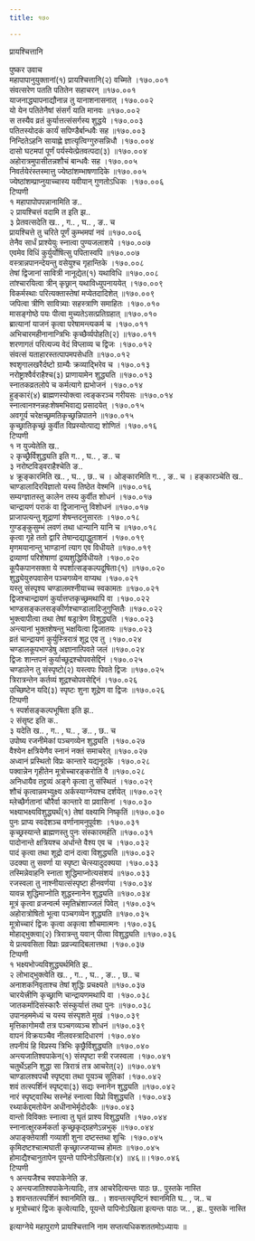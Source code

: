 ```yaml
---
title: १७०

---
```

प्रायश्चित्तानि  
  
पुष्कर उवाच  
महापापानुयुक्तानां(१) प्रायश्चित्तानि(२) वच्मिते ।१७०.००१  
संवत्सरेण पतति पतितेन सहाचरन् ॥१७०.००१  
याजनाद्ध्यापनाद्यौनान्न तु यानाशनासनात् ।१७०.००२  
यो येन पतितेनैषां संसर्गं याति मानवः ॥१७०.००२  
स तस्यैव व्रतं कुर्यात्तत्संसर्गस्य शुद्धये ।१७०.००३  
पतितस्योदकं कार्यं सपिण्डैर्बान्धवैः सह ॥१७०.००३  
निन्दितेऽहनि सायाह्णे ज्ञात्यृत्विग्गुरुसन्निधौ ।१७०.००४  
दासो घटमपां पूर्णं पर्यस्येत्प्रेतवत्पदा(३) ॥१७०.००४  
अहोरात्रमुपासीतन्नशौचं बान्धवैः सह ।१७०.००५  
निवर्तयेरंस्तस्मात्तु ज्येष्ठांशम्भाषणादिके ॥१७०.००५  
ज्येष्ठांशम्प्राप्नुयाच्चास्य यवीयान् गुणतोऽधिकः ।१७०.००६  
टिप्पणी  
१ महापापोपपन्नानामिति ङ..  
२ प्रायश्चित्तं वदामि त इति झ..  
३ प्रेतवत्सदेति ख.. , ग.. , घ.. , ङ.. च  
प्रायश्चित्ते तु चरिते पूर्णं कुम्भमपां नवं ॥१७०.००६  
तेनैव सार्धं प्राश्येयुः स्नात्वा पुण्यजलाशये ।१७०.००७  
एवमेव विधिं कुर्युर्योषित्सु पपितास्वपि ॥१७०.००७  
वस्त्रान्नपानन्देयन्तु वसेयुश्च गृहान्तिके ।१७०.००८  
तेषां द्विजानां सावित्री नानूद्येत(१) यथाविधि ॥१७०.००८  
तांश्चारयित्वा त्रीन् कृछ्रान् यथाविध्युपनाययेत् ।१७०.००९  
विकर्मस्थाः परित्यक्तास्तेषां मप्येतदादिशेत् ॥१७०.००९  
जपित्वा त्रीणि सावित्र्याः सहस्त्राणि समाहितः ।१७०.०१०  
मासङ्गोष्ठे पयः पीत्वा मुच्यतेऽसत्प्रतिग्रहात् ॥१७०.०१०  
ब्रात्यानां याजनं कृत्वा परेषामन्त्यकर्म च ।१७०.०११  
अभिचारमहीनानान्त्रिभिः कृच्छैर्व्यपोहति(२) ॥१७०.०११  
शरणागतं परित्यज्य वेदं विप्लाव्य च द्विजः ।१७०.०१२  
संवत्सं यताहारस्तत्पापमपसेधति ॥१७०.०१२  
श्वशृगालखरैर्दष्टो ग्राम्यैः क्रव्याद्भिरेव च ।१७०.०१३  
नरोष्ट्राश्वैर्वराहैश्च(३) प्राणायामेन शुद्ध्यति ॥१७०.०१३  
स्नातकव्रतलोपे च कर्मत्यागे ह्यभोजनं ।१७०.०१४  
हुङ्कारं(४) ब्राह्मणस्योक्त्वा त्वङ्करञ्च गरीयसः ॥१७०.०१४  
स्नात्वानश्नन्नहःशेषमभिवाद्य प्रसादयेत् ।१७०.०१५  
अवगूर्य चरेक्षच्छ्रमतिकृच्छ्रन्निपातने ॥१७०.०१५  
कृच्छ्रातिकृच्छ्रं कुर्वीत विप्रस्योत्पाद्य शोणितं ।१७०.०१६  
टिप्पणी  
१ न युज्येतेति ख..  
२ कृच्छ्रैर्विशुद्ध्यति इति ग.. , घ.. , ङ.. च  
३ नरोष्टविड्वराहैश्चेति ङ..  
४ क्रूङ्कारमिति ख.. , घ.. , छ.. च । ओङ्कारमिति ग.. , ङ.. च । हङ्कारञ्चेति ख..  
चाण्डालादिरविज्ञातो यस्य तिष्ठेत वेश्मनि ॥१७०.०१६  
सम्यग्ज्ञातस्तु कालेन तस्य कुर्वीत शोधनं ।१७०.०१७  
चान्द्रायणं पराकं वा द्विजानान्तु विशोधनं ॥१७०.०१७  
प्राजापत्यन्तु शूद्राणां शेषन्तदनुसारतः ।१७०.०१८  
गुण्डङ्कुसुम्भं लवणं तथा धान्यानि यानि च ॥१७०.०१८  
कृत्वा गृहे ततो द्वारि तेषान्दद्याद्धुताशनं ।१७०.०१९  
मृणमयानान्तु भाण्डानां त्याग एव विधीयते ॥१७०.०१९  
द्रव्याणां परिशेषाणां द्रव्यशुद्धिर्विधीयते ।१७०.०२०  
कूपैकपानसक्ता ये स्पर्शात्सङ्कल्पदूषिताः(१) ॥१७०.०२०  
शुद्ध्येयुरुपवासेन पञ्चगव्येन वाप्यथ ।१७०.०२१  
यस्तु संस्पृश्य चण्डालमश्नीयाच्च स्वकामतः ॥१७०.०२१  
द्विजश्चान्द्रायणं कुर्यात्तप्तकृच्छ्रमथापि वा ।१७०.०२२  
भाण्डसङ्कलसङ्कीर्णश्चाण्डालादिजुगुप्सितैः ॥१७०.०२२  
भुक्त्वापीत्वा तथा तेषां षड्रात्रेण विशुद्ध्यति ।१७०.०२३  
अन्त्यानां भुक्तशेषन्तु भक्षयित्वा द्विजातयः ॥१७०.०२३  
व्रतं चान्द्रायणं कुर्युस्त्रिरात्रं शूद्र एव तु ।१७०.०२४  
चण्डालकूपभाण्डेषु अज्ञानात्पिवते जलं ॥१७०.०२४  
द्विजः शान्तपनं कुर्याच्छूद्रश्चोपवसेद्दिनं ।१७०.०२५  
चण्डालेन तु संस्पृष्टो(२) यस्त्वपः पिवते द्विजः ॥१७०.०२५  
त्रिरात्रन्तेन कर्तव्यं शूद्रश्चोपवसेद्दिनं ।१७०.०२६  
उच्छिष्टेन यदि(३) स्पृष्टः शुना शूद्रेण वा द्विजः ॥१७०.०२६  
टिप्पणी  
१ स्पर्शसङ्कल्पभूषिता इति झ..  
२ संसृष्ट इति क..  
३ यदेति ख.. , ग.. , घ.. , ङ.. , छ.. च  
उपोष्य रजनीमेकां पञ्चगव्येन शुद्ध्यति ।१७०.०२७  
वैश्येन क्षत्रियेणैव स्नानं नक्तं समाचरेत् ॥१७०.०२७  
अध्वानं प्रस्थितो विप्रः कान्तारे यद्यनूदके ।१७०.०२८  
पक्वान्नेन गृहीतेन मूत्रोच्चारङ्करोति वै ॥१७०.०२८  
अनिधायैव तद्द्रव्यं अङ्गे कृत्वा तु संस्थितं ।१७०.०२९  
शौचं कृत्वान्नमभ्युक्ष्य अर्कस्याग्नेयश्च दर्शयेत् ॥१७०.०२९  
म्लेच्छैर्गतानां चौरैर्वा कान्तारे वा प्रवासिनां ।१७०.०३०  
भक्ष्याभक्ष्यविशुद्ध्यर्थं(१) तेषां वक्ष्यामि निष्कृतिं ॥१७०.०३०  
पुनः प्राप्य स्वदेशञ्च वर्णानामनुपूर्वशः ।१७०.०३१  
कृच्छ्रस्यान्ते ब्राह्मणस्तु पुनः संस्कारमर्हति ॥१७०.०३१  
पादोनान्ते क्षत्रियश्च अर्धान्ते वैश्य एव च ।१७०.०३२  
पादं कृत्वा तथा शूद्रो दानं दत्वा विशुद्ध्यति ॥१७०.०३२  
उदक्या तु सवर्णा या स्पृष्टा चेत्स्यादुदक्यया ।१७०.०३३  
तस्मिन्नेवाहनि स्नाता शुद्धिमाप्नोत्यसंशयं ॥१७०.०३३  
रजस्वला तु नाश्नीयात्संस्पृष्टा हीनवर्णया ।१७०.०३४  
यावन्न शुद्धिमाप्नोति शुद्धस्नानेन शुद्ध्यति ॥१७०.०३४  
मूत्रं कृत्वा व्रजन्वर्त्म स्मृतिभ्रंशाज्जलं पिवेत् ।१७०.०३५  
अहोरात्रोषितो भूत्वा पञ्चगव्येन शुद्ध्यति ॥१७०.०३५  
मूत्रोच्चारं द्विजः कृत्वा अकृत्वा शौचमात्मनः ।१७०.०३६  
मोहाद्भुक्त्वा(२) त्रिरात्रन्तु यवान् पीत्वा विशुद्ध्यति ॥१७०.०३६  
ये प्रत्यवसिता विप्राः प्रव्रज्यादिबलात्तथा ।१७०.०३७  
टिप्पणी  
१ भक्ष्यभोज्यविशुद्ध्यर्थमिति झ..  
२ लोभाद्भुक्त्वेति ख.. , ग.. , घ.. , ङ.. , छ.. च  
अनाशकनिवृताश्च तेषां शुद्धिः प्रचक्ष्यते ॥१७०.०३७  
चारयेत्त्रीणि कृच्छ्राणि चान्द्रायणमथापि वा ।१७०.०३८  
जातकर्मादिसंस्कारैः संस्कुर्यात्तं तथा पुनः ॥१७०.०३८  
उपानहममेध्यं च यस्य संस्पृशते मुखं ।१७०.०३९  
मृत्तिकागोमयौ तत्र पञ्चगव्यञ्च शोधनं ॥१७०.०३९  
वापनं विक्रयञ्चैव नीलवस्त्रादिधारणं ।१७०.०४०  
तपनीयं हि विप्रस्य त्रिभिः कृछ्रैर्विशुद्ध्यति ॥१७०.०४०  
अन्त्यजातिश्वपाकेन(१) संस्पृष्टा स्त्री रजस्वला ।१७०.०४१  
चतुर्थेऽहनि शुद्धा सा त्रिरात्रं तत्र आचरेत्(२) ॥१७०.०४१  
चाण्डालश्वपचौ स्पृष्ट्वा तथा पूयञ्च सूतिकां ।१७०.०४२  
शवं तत्स्पर्शिनं स्पृष्ट्वा(३) सद्यः स्नानेन शुद्ध्यति ॥१७०.०४२  
नारं स्पृष्ट्वास्थि सस्नेहं स्नात्वा विप्रो विशुद्ध्यति ।१७०.०४३  
रथ्यार्कद्दमतोयेन अधीनाभेर्मृदोदकैः ॥१७०.०४३  
वान्तो विविक्तः स्नात्वा तु घृतं प्राश्य विशुद्ध्यति ।१७०.०४४  
स्नानात्क्षुरकर्मकर्ता कृच्छ्रकृद्ग्रहणेऽन्नभुक् ॥१७०.०४४  
अपाङ्क्तेयाशी गव्याशी शुना दष्टस्तथा शुचिः ।१७०.०४५  
कृमिदष्टश्चात्मघाती कृच्छ्राज्जप्याच्च होमतः ॥१७०.०४५  
होमाद्यैश्चानुतापेन पूयन्ते पापिनोऽखिलाः(४) ॥४६॥।१७०.०४६  
टिप्पणी  
१ अन्त्यजैश्च स्वपाकेनेति ङ.  
२ अन्त्यजातिश्वपाकेनेत्यादिः, तत्र आचरेदित्यन्तः पाठः छ.. पुस्तके नास्ति  
३ शवन्ततत्स्पर्शिनं श्वानमिति ख.. । शवन्तत्स्पृष्टिनं श्वानमिति घ.. , ज.. च  
४ मूत्रोच्चारं द्विजः कृत्वेत्यादिः, पूयन्ते पापिनोऽखिला इत्यन्तः पाठः ज.. , झ.. पुस्तके नास्ति  
  
इत्याग्नेये महापुराणे प्रायश्चित्तानि नाम सप्तत्यधिकशततमोऽध्यायः ॥